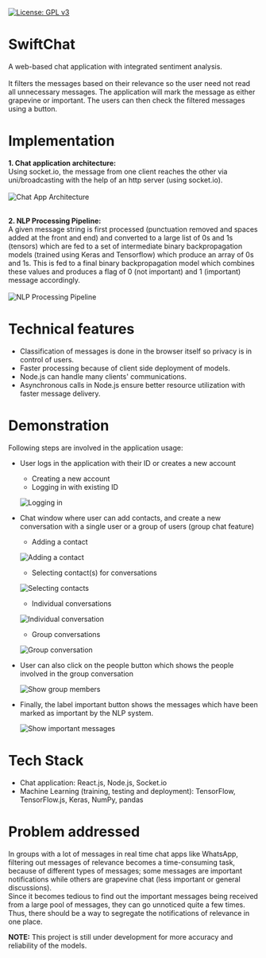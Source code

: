 [![License: GPL v3](https://img.shields.io/badge/License-GPLv3-blue.svg?style=for-the-badge)](https://www.gnu.org/licenses/gpl-3.0)

# SwiftChat

A web-based chat application with integrated sentiment analysis.<br><br>
It filters the messages based on their relevance so the user need not read all unnecessary messages. The application will mark the message as either grapevine or important. The users can then check the filtered messages using a button.

# Implementation
**1. Chat application architecture:**<br>
Using socket.io, the message from one client reaches the other via uni/broadcasting with the help of an http server (using socket.io).<br><br>
![Chat App Architecture](demos/ChatAppArchitecture.png)<br><br>

**2. NLP Processing Pipeline:**<br>
A given message string is first processed (punctuation removed and spaces added at the front and end) and converted to a large list of 0s and 1s (tensors) which are fed to a set of intermediate binary backpropagation models (trained using Keras and Tensorflow) which produce an array of 0s and 1s. This is fed to a final binary backpropagation model which combines these values and produces a flag of 0 (not important) and 1 (important) message accordingly.<br><br>
![NLP Processing Pipeline](demos/NLPProcessingPipeline.png)

# Technical features
* Classification of messages is done in the browser itself so privacy is in control of users.
* Faster processing because of client side deployment of models.
* Node.js can handle many clients' communications.
* Asynchronous calls in Node.js ensure better resource utilization with faster message delivery.

# Demonstration
Following steps are involved in the application usage:

- User logs in the application with their ID or creates a new account
  - Creating a new account
  - Logging in with existing ID
  
  ![Logging in](demos/d1.png)

- Chat window where user can add contacts, and create a new conversation with a single user or a group of users (group chat feature)
  - Adding a contact
  
  ![Adding a contact](demos/d2.png)
  
  - Selecting contact(s) for conversations
  
  ![Selecting contacts](demos/d3.png)
  
  - Individual conversations
  
  ![Individual conversation](demos/d4.png)
  
  - Group conversations
  
  ![Group conversation](demos/d5.png)

- User can also click on the people button which shows the people involved in the  group conversation

  ![Show group members](demos/d6.png)

- Finally, the label important button shows the messages which have been marked as important by the NLP system.

  ![Show important messages](demos/d7.png)
  
# Tech Stack
- Chat application: React.js, Node.js, Socket.io
- Machine Learning (training, testing and deployment): TensorFlow, TensorFlow.js, Keras, NumPy, pandas

# Problem addressed
In groups with a lot of messages in real time chat apps like WhatsApp, filtering out messages of relevance becomes a time-consuming task, because of different types of messages; some messages are important notifications while others are grapevine chat (less important or general discussions).<br>
Since it becomes tedious to find out the important messages being received from a large pool of messages, they can go unnoticed quite a few times. Thus, there should be a way to segregate the notifications of relevance in one place.


**NOTE:** This project is still under development for more accuracy and reliability of the models.
